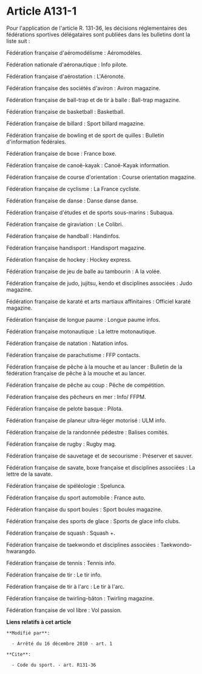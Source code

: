 # Article A131-1

Pour l'application de l'article R. 131-36, les décisions réglementaires des fédérations sportives délégataires sont publiées
dans les bulletins dont la liste suit : 

Fédération française d'aéromodélisme : Aéromodèles. 

Fédération nationale d'aéronautique : Info pilote. 

Fédération française d'aérostation : L'Aéronote. 

Fédération française des sociétés d'aviron : Aviron magazine. 

Fédération française de ball-trap et de tir à balle : Ball-trap magazine. 

Fédération française de basketball : Basketball. 

Fédération française de billard : Sport billard magazine. 

Fédération française de bowling et de sport de quilles : Bulletin d'information fédérales. 

Fédération française de boxe : France boxe. 

Fédération française de canoë-kayak : Canoë-Kayak information. 

Fédération française de course d'orientation : Course orientation magazine. 

Fédération française de cyclisme : La France cycliste. 

Fédération française de danse : Danse danse danse. 

Fédération française d'études et de sports sous-marins : Subaqua. 

Fédération française de giraviation : Le Colibri. 

Fédération française de handball : Handinfos. 

Fédération française handisport : Handisport magazine. 

Fédération française de hockey : Hockey express. 

Fédération française de jeu de balle au tambourin : A la volée. 

Fédération française de judo, jujitsu, kendo et disciplines associées : Judo magazine. 

Fédération française de karaté et arts martiaux affinitaires : Officiel karaté magazine. 

Fédération française de longue paume : Longue paume infos.

Fédération française motonautique : La lettre motonautique. 

Fédération française de natation : Natation infos. 

Fédération française de parachutisme : FFP contacts. 

Fédération française de pêche à la mouche et au lancer : Bulletin de la fédération française de pêche à la mouche et au
lancer. 

Fédération française de pêche au coup : Pêche de compétition. 

Fédération française des pêcheurs en mer : Info/ FFPM. 

Fédération française de pelote basque : Pilota. 

Fédération française de planeur ultra-léger motorisé : ULM info. 

Fédération française de la randonnée pédestre : Balises comités. 

Fédération française de rugby : Rugby mag. 

Fédération française de sauvetage et de secourisme : Préserver et sauver. 

Fédération française de savate, boxe française et disciplines associées : La lettre de la savate. 

Fédération française de spéléologie : Spelunca. 

Fédération française du sport automobile : France auto. 

Fédération française du sport boules : Sport boules magazine. 

Fédération française des sports de glace : Sports de glace info clubs. 

Fédération française de squash : Squash +. 

Fédération française de taekwondo et disciplines associées : Taekwondo-hwarangdo. 

Fédération française de tennis : Tennis info. 

Fédération française de tir : Le tir info. 

Fédération française de tir à l'arc : Le tir à l'arc. 

Fédération française de twirling-bâton : Twirling magazine. 

Fédération française de vol libre : Vol passion.

**Liens relatifs à cet article**

	**Modifié par**:

	  - Arrêté du 16 décembre 2010 - art. 1

	**Cite**:

	  - Code du sport. - art. R131-36
